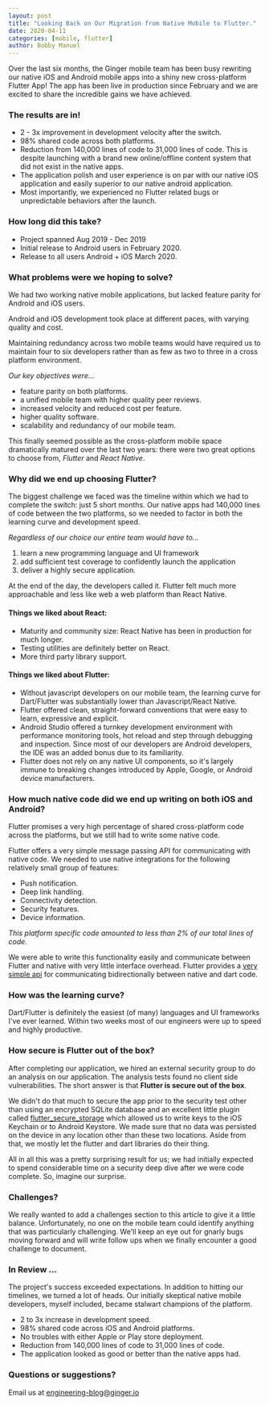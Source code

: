 ```yaml
---
layout: post
title: "Looking Back on Our Migration from Native Mobile to Flutter."
date: 2020-04-11
categories: [mobile, flutter]
author: Bobby Manuel 
---
```


Over the last six months, the Ginger mobile team has been busy rewriting our native iOS and Android mobile apps into a shiny new cross-platform Flutter App!  The app has been live in production since February and we are excited to share the incredible gains we have achieved.

### The results are in!

- 2 - 3x improvement in development velocity after the switch.
- 98% shared code across both platforms.
- Reduction from 140,000 lines of code to 31,000 lines of code.  This is despite launching with a brand new online/offline content system that did not exist in the native apps.
- The application polish and user experience is on par with our native iOS application and easily superior to our native android application.
- Most importantly, we experienced no Flutter related bugs or unpredictable behaviors after the launch.

### How long did this take? 

- Project spanned Aug 2019 - Dec 2019 
- Initial release to Android users in February 2020.
- Release to all users Android + iOS March 2020.

### What problems were we hoping to solve?

We had two working native mobile applications, but lacked feature parity for Android and iOS users.

Android and iOS development took place at different paces, with varying quality and cost.

Maintaining redundancy across two mobile teams would have required us to maintain four to six developers rather than as few as two to three in a cross platform environment.

_Our key objectives were..._

- feature parity on both platforms.
- a unified mobile team with higher quality peer reviews. 
- increased velocity and reduced cost per feature. 
- higher quality software. 
- scalability and redundancy of our mobile team.

This finally seemed possible as the cross-platform mobile space dramatically matured over the last two years: there were two great options to choose from, _Flutter_ and _React Native_.


### Why did we end up choosing Flutter? 

The biggest challenge we faced was the timeline within which we had to complete the switch: just 5 short months.  Our native apps had 140,000 lines of code between the two platforms, so we needed to factor in both the learning curve and development speed.

_Regardless of our choice our entire team would have to..._

1. learn a new programming language and UI framework
3. add sufficient test coverage to confidently launch the application
4. deliver a highly secure application. 

At the end of the day, the developers called it.  Flutter felt much more approachable and less like web a web platform than React Native.

#### Things we liked about React:

- Maturity and community size: React Native has been in production for much longer.
- Testing utilities are definitely better on React.
- More third party library support.

#### Things we liked about Flutter:

- Without javascript developers on our mobile team, the learning curve for Dart/Flutter was substantially lower than Javascript/React Native. 
- Flutter offered clean, straight-forward conventions that were easy to learn, expressive and explicit.
- Android Studio offered a turnkey development environment with performance monitoring tools, hot reload and step through debugging and inspection.  Since most of our developers are Android developers, the IDE was an added bonus due to its familiarity.
- Flutter does not rely on any native UI components, so it's largely immune to breaking changes introduced by Apple, Google, or Android device manufacturers.

### How much native code did we end up writing on both iOS and Android? 

Flutter promises a very high percentage of shared cross-platform code across the platforms, but we still had to write some native code. 

Flutter offers a very simple message passing API for communicating with native code.  We needed to use native integrations for the following relatively small group of features: 

- Push notification.
- Deep link handling.
- Connectivity detection.
- Security features.
- Device information. 

_This platform specific code amounted to less than 2% of our total lines of code._ 

We were able to write this functionality easily and communicate between Flutter and native with very little interface overhead. Flutter provides a [very simple api](https://flutter.dev/docs/development/platform-integration/platform-channels#architecture) for communicating bidirectionally between native and dart code.

### How was the learning curve?

Dart/Flutter is definitely the easiest (of many) languages and UI frameworks I've ever learned.  Within two weeks most of our engineers were up to speed and highly productive. 

### How secure is Flutter out of the box? 

After completing our application, we hired an external security group to do an analysis on our application.  The analysis tests found no client side vulnerabilities.  The short answer is that **Flutter is secure out of the box**.  

We didn't do that much to secure the app prior to the security test other than using an encrypted SQLite database and an excellent little plugin called [flutter_secure_storage](https://pub.dev/packages/flutter_secure_storage) which allowed us to write keys to the iOS Keychain or to Android Keystore.  We made sure that no data was persisted on the device in any location other than these two locations.  Aside from that, we mostly let the flutter and dart libraries do their thing. 

All in all this was a pretty surprising result for us; we had initially expected to spend considerable time on a security deep dive after we were code complete.  So, imagine our surprise.

### Challenges?

We really wanted to add a challenges section to this article to give it a little balance.  Unfortunately, no one on the mobile team could identify anything that was particularly challenging.  We'll keep an eye out for gnarly bugs moving forward and will write follow ups when we finally encounter a good challenge to document.

### In Review ...

The project's success exceeded expectations.  In addition to hitting our timelines, we turned a lot of heads.  Our initially skeptical native mobile developers, myself included, became stalwart champions of the platform. 

- 2 to 3x increase in development speed. 
- 98% shared code across iOS and Android platforms.
- No troubles with either Apple or Play store deployment.
- Reduction from 140,000 lines of code to 31,000 lines of code.
- The application looked as good or better than the native apps had. 


### Questions or suggestions?

Email us at <a href="mailto:engineering-blog@ginger.io">engineering-blog@ginger.io</a>
